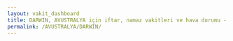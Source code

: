 ```yaml
---
layout: vakit_dashboard
title: DARWIN, AVUSTRALYA için iftar, namaz vakitleri ve hava durumu - ilçe/eyalet seç
permalink: /AVUSTRALYA/DARWIN/
---
```


<script type="text/javascript">
  var GLOBAL_COUNTRY = 'AVUSTRALYA';
  var GLOBAL_CITY = 'DARWIN';
  var GLOBAL_STATE = '';
  var lat = 72;
  var lon = 21;
</script>
